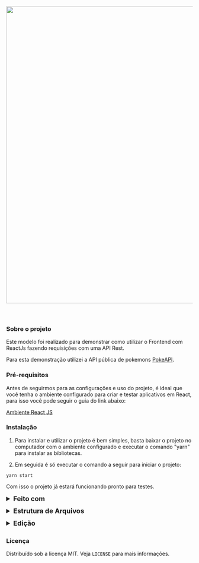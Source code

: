 <h1 align="center">
<img  src="https://i.ibb.co/nLrfgXB/thumbnail.png" width="800"/>
</h1>
<br />

<!-- <p style="font-size: 18px; font-weight: bold; margin: 4px 0">Sobre o projeto</p> -->
### Sobre o projeto

Este modelo foi realizado para demonstrar como utilizar o Frontend com ReactJs fazendo requisições com uma API Rest.

Para esta demonstração utilizei a API pública de pokemons [PokeAPI](https://pokeapi.co/docs/v2).

### Pré-requisitos

Antes de seguirmos para as configurações e uso do projeto, é ideal que você tenha o ambiente configurado para criar e testar aplicativos em React, para isso você pode seguir o guia do link abaixo:

[Ambiente React JS](https://pt-br.reactjs.org/)

### Instalação

1. Para instalar e utilizar o projeto é bem simples, basta baixar o projeto no computador com o ambiente configurado e executar o comando "yarn" para instalar as bibliotecas.


2. Em seguida é só executar o comando a seguir para iniciar o projeto:

```
yarn start
```

Com isso o projeto já estará funcionando pronto para testes.


<details style="margin:8px 0">
<summary style="font-size: 18px; font-weight: bold; margin: 4px 0">Feito com</summary>
<section>
AS tecnologias usadas para fazer essa template:

- [React](https://pt-br.reactjs.org/) - O React Native é um framework que permite o desenvolvimento de aplicações mobile usando JavaScript e React;
- [Redux](https://redux.js.org/) - O Redux é um contêiner de estado previsível para aplicativos JavaScript. Ele ajuda você a escrever aplicativos que se comportam consistentemente, executados em diferentes ambientes (cliente, servidor e nativo) e são fáceis de testar;
  - [Redux Saga](https://redux-saga.js.org/) - O redux-saga é uma biblioteca que tem como objetivo tornar os efeitos colaterais dos aplicativos mais fáceis de gerenciar, mais eficientes de executar, fáceis de testar e melhores em lidar com falhas;
- [React Router Dom](https://reactrouter.com/web) - O React Router Dom surgiu da necessidade comunidade do React de uma navegação de forma fácil de se usar, e escrita toda em JavaScript;
- [Axios](https://github.com/axios/axios) - O Axios é um cliente HTTP baseado em Promises para Browser e NodeJS;
- [Prettier](https://prettier.io/) - O Prettier atualiza seu código automaticamente seguindo os padrões que você quiser toda vez salva o arquivo;
- [EditorConfig](https://editorconfig.org/) - O EditorConfig é um formatador de arquivos e coleções em forma de Plugin para Editores de código/texto com o objetivo de manter um padrão de código consistente entre diferentes editores, IDE's ou ambientes;

</section>
</details>



<details style="margin:8px 0">

<summary style="font-size: 18px; font-weight: bold; margin: 4px 0">Estrutura de Arquivos</summary>
<section>
A estrutura de arquivos está da seguinte maneira:

```bash
YourApp
├── src/
│   ├── components/
│   │   └── Componentes da aplicação
│   ├── pages/
│   │   └── Telas da aplicação
│   ├── routes/
│   │   ├── Rotas da aplicação
│   ├── services/
│   │   └── api.ts
│   ├── store/
│   │   ├── ducks/
│   │   │   ├── pokemons/
│   │   │   │   └── actions.tsx
│   │   │   │   └── index.tsx
│   │   │   │   └── sagas.tsx
│   │   │   │   └── types.tsx
│   │   └── index.js
│   ├── styles/
│   │   ├── global.ts
│   ├── index.js
├── .editorconfig
├── .gitattributes
├── .gitignore
├── .prettierrc.js
├── commitlint.config.js
├── package.json
└── tsconfig.json
```
</section>
</details>



<details style="margin:8px 0">
<summary style="font-size: 18px; font-weight: bold; margin: 4px 0">Edição</summary>
<section>
Nesta seção haverão instruções caso você queira editar o template, explicando para que os diretórios são utilizados e também os arquivos de configuração.

- **src** - Diretório contendo todos os arquivos da aplicação, é criado um diretório `src` para que o código da aplicação possa ser isolado em um diretório e facilmente portado para outros projetos, se necessário;

  - **components** - Diretório para armazenar arquivos de mídia em geral que possam ser utilizadas na aplicação;

  - **pages** - Diretório onde ficam as páginas (telas) da aplicação, como forma de padronização e boas práticas toda página fica dentro de um diretório com seu nome;

  - **services** - Diretório onde serão criados os arquivos relacionados a serviços utilizados na aplicação, por exemplo, requisições HTTP, autenticação com Firebase ou qualquer outro serviço que for utilizado;

    - **api.ts** - Arquivo com a configuração da biblioteca Axios para envio de requisições HTTP;

  - **styles** - Diretório onde serão criados os arquivos de estilo para a aplicação;

  - **store** - Diretório onde será criada toda a estrutura do Redux para a aplicação, como os **Ducks** (Reducers + Action Types + Action Creators), os **Sagas** e um arquivo para centralizar toda essa configuração e disponibilizar para o restante da aplicação;

    - **ducks** - Diretório destinado a centralizar os **Ducks** da aplicação para padronização na estrutura relacionada ao Redux;

      - **index.ts** - Arquivo responsável por importar cada **Duck** criado e combiná-los em um só para serem usados no Redux através da função `combineReducers()` ;

    - **sagas** - Diretório destinado a centralizar os **Sagas** da aplicação para padronização na estrutura relacionada ao Redux;

      - **index.ts** - Arquivo responsável por relacionar as **Actions** disparadas pela aplicação às funções do **Saga**, que são Funções Generator, nele é definido os **Action Types** a serem "escutados" e qual função executar quando um Action Creator for executado;

    - **index.ts** - Arquivo responsável por executar a configuração para o funcinamento do Redux + Redux Saga, dentre suas funções estão: criar um **Middleware** para monitorar as Actions disparadas na aplicação, aplicar o middleware criado juntamente com um Enhancer que monitora o fluxo de uma função do **Saga**, criar o store global da aplicação combinando os reducers existentes e exportar o state criado;

  - **index.tsx** - Arquivo responsável por centralizar o código do diretório `src` , nele é inserido o HOC Provider do `react-redux` que é o responsável por disponilizar o state global para a aplicação, e dentro do Provider são chamadas as rotas tal como qualquer outra configuração que precise ser executada na inicialização da aplicação, ele é como um _Entry Point_ do diretório `src` ;

  - **routes** - Diretório onde fica os arquivos com as configurações de navegação da aplicação, nele são criados os Navigators disponibilizados na biblioteca React Navigation;

- **.editorconfig** - Arquivo destinado à configuração do plugin Editor Config, que padroniza algumas configurações para o editor em diferentes ambientes;

- **.eslintrc.json** - Arquivo de configuração do ESLint, é nele que são inseridas as regras e configurações de Linting do projeto, tal como a configuração do Resolver para o Babel Plugin Root Import e configuração da variável global `__DEV__` ;

- **commitlint.config.js** - Arquivo que configura o commitizen para padronização dos commits;

- **tsconfig.json** - Arquivo de configuração do TypeScript no Editor, ele é o responsável por ativar o Auto Complete de códigos TypeScript na aplicação;

- **package.json** - Diferente dos projetos comuns, esse arquivo tem as configurações necessárias para a publicação do Template no NPM, para saber mais sobre isso veja a seção abaixo.
</section>
</details>


<!-- <p style="font-size: 18px; font-weight: bold; margin: 4px 0">Licença</p> -->
### Licença

Distribuído sob a licença MIT. Veja `LICENSE` para mais informações.

<!-- <p style="font-size: 14px; font-weight: bold; margin-top: 48px">Agradecemos por visitar nossa template :D </p> -->
